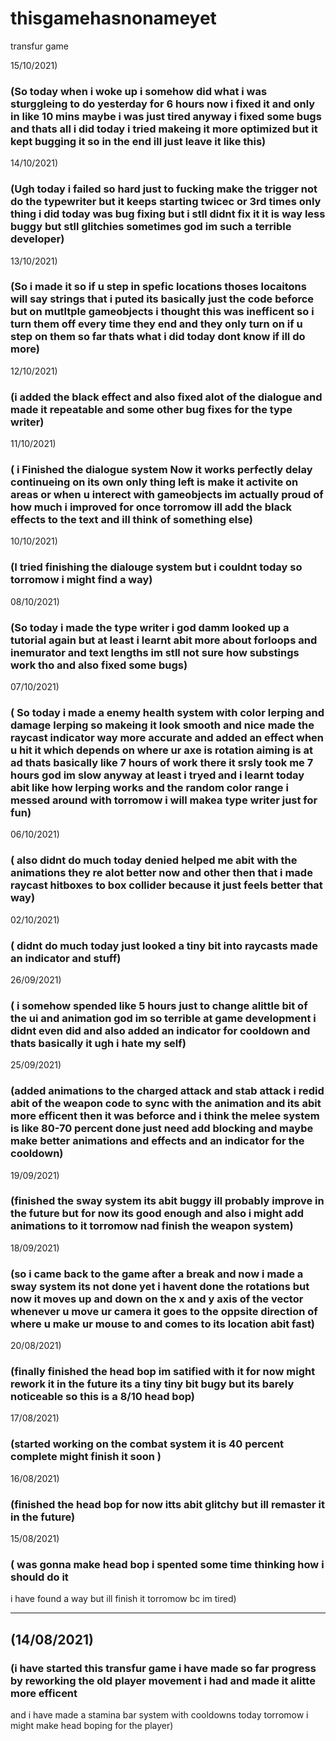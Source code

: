 # thisgamehasnonameyet
 transfur game


15/10/2021)
### (So today when i woke up i somehow did what i was sturggleing to do yesterday for 6 hours now i  fixed it and only in like 10 mins maybe i was just tired anyway i fixed some bugs and  thats all i did today i tried makeing it more optimized but it kept bugging it  so in the end ill just leave it like this)

14/10/2021)
### (Ugh today i failed so hard just to fucking make the trigger not do the typewriter but it keeps starting twicec or 3rd times only thing i did today was bug fixing but i stll didnt fix it it is way less buggy but stll glitchies sometimes god im such a terrible developer)

13/10/2021)
### (So i made it so if u step in spefic   locations thoses locaitons will say strings that i puted its basically just the code beforce but on mutltple gameobjects i thought this was inefficent so i turn them off every time   they end and they only turn on if u step on them  so far thats what i did today  dont know if ill do more)


12/10/2021)
### (i added the black effect and also fixed alot of the dialogue and made it repeatable and some other bug fixes for the type writer)

11/10/2021)
### (  i Finished the dialogue system Now it works perfectly delay  continueing on its own only thing left is make it  activite on areas or when u interect with gameobjects im actually proud of how much i improved for once torromow ill add the black effects to the text and ill think of something else)


10/10/2021)
### (I tried finishing the dialouge system but i couldnt today so torromow i might find a way)

08/10/2021)
### (So today i made the type writer i  god damm looked up a tutorial again but at least i learnt abit more about forloops and inemurator and text lengths im stll not sure how substings work tho and also fixed some bugs)


07/10/2021)
### ( So today i made a enemy health system with color lerping and   damage lerping so makeing it look smooth and nice  made the raycast indicator way more  accurate  and added an effect when u hit it which depends on where ur axe is  rotation aiming is at ad thats basically like 7 hours of work there it srsly took me 7 hours god im slow anyway at least i tryed and i learnt today abit like how lerping works and the random color range i messed around with torromow i will makea  type writer  just for fun)

06/10/2021)
### ( also didnt do much today  denied helped me abit with the animations they re alot better now and other then that i made raycast hitboxes to box collider because it just feels  better that way)


02/10/2021)
### ( didnt do much today just looked   a  tiny bit into raycasts made an indicator and stuff)
26/09/2021)
### ( i somehow spended like  5 hours just to change alittle bit of the ui and animation god im so terrible at game development  i didnt even did and also added an indicator for cooldown and thats basically it  ugh i hate my self)

25/09/2021)
### (added animations to the charged attack and stab attack i  redid abit of the  weapon code to sync with the animation and its abit more efficent then it was beforce  and i think the melee system is like 80-70 percent done just need add blocking and maybe make better animations and effects and an indicator for the cooldown)

19/09/2021)
### (finished the sway system its abit buggy ill probably improve in the future but for now its good enough and also i might add animations to it torromow nad  finish the weapon system)

18/09/2021)
### (so i came back to the game after a break and now i made a sway system  its not done yet i havent done the rotations but now it moves up and down on the x  and y axis  of the vector whenever u move ur camera it goes to the oppsite direction of where u make ur mouse to and   comes to its location abit fast)

20/08/2021)
### (finally finished  the head bop im satified with it for now might rework it in the future its a  tiny tiny bit bugy but its barely noticeable so this is a 8/10 head bop)


17/08/2021)
### (started working on the combat system it is 40 percent complete   might finish it soon )



16/08/2021)
### (finished the head bop for now itts abit glitchy but ill remaster it in the future)


15/08/2021)
### ( was gonna  make head bop i spented some time thinking how i should do it 
i have found a way but ill finish it torromow bc im tired)


___
## (14/08/2021)
### (i have started this transfur game i have made so far progress by reworking the old player movement i had and made it alitte more efficent
and i have made a stamina bar system  with cooldowns today torromow i might make  head boping for the player)
